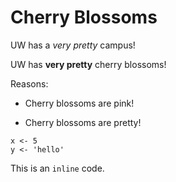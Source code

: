 # Cherry Blossoms

UW has a *very pretty* campus!

UW has **very pretty** cherry blossoms!

Reasons:

* Cherry blossoms are pink!
- Cherry blossoms are pretty!


```
x <- 5
y <- 'hello'
```

This is an `inline` code.
